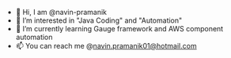- 👋 Hi, I am @navin-pramanik
- 👀 I’m interested in "Java Coding" and "Automation"
- 🌱 I’m currently learning Gauge framework and AWS component automation
- 📫 You can reach me @navin.pramanik01@hotmail.com

<!---
navin-pramanik/navin-pramanik is a ✨ special ✨ repository because its `README.md` (this file) appears on your GitHub profile.
You can click the Preview link to take a look at your changes.
--->
